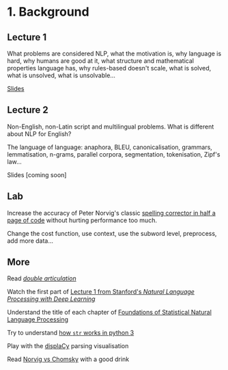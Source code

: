 # 1. Background

## Lecture 1

What problems are considered NLP, what the motivation is, why language is hard, why humans are good at it, what structure and mathematical properties language has, why rules-based doesn't scale, what is solved, what is unsolved, what is unsolvable…

[Slides](https://docs.google.com/presentation/d/1PFiCfZj1OwgRlZRMAew91Q-gwkPe0z0jqBRabwqO9ik/edit?usp=sharing)

## Lecture 2

Non-English, non-Latin script and multilingual problems.  What is different about NLP for English?

The language of language: anaphora, BLEU, canonicalisation, grammars, lemmatisation, n-grams, parallel corpora, segmentation, tokenisation, Zipf's law...

Slides [coming soon]

## Lab
Increase the accuracy of Peter Norvig's classic [spelling corrector in half a page of code](http://norvig.com/spell-correct.html) without hurting performance too much.

Change the cost function, use context, use the subword level, preprocess, add more data...

## More

Read [*double articulation*](https://en.wikipedia.org/wiki/Double_articulation)

Watch the first part of [Lecture 1 from Stanford's *Natural Language Processing with Deep Learning*](https://www.youtube.com/watch?v=OQQ-W_63UgQ)  

Understand the title of each chapter of [Foundations of Statistical Natural Language Processing](https://nlp.stanford.edu/fsnlp/)  

Try to understand [how `str` works in python 3](https://docs.python.org/3/howto/unicode.html#python-s-unicode-support)  

Play with the [displaCy](https://demos.explosion.ai/displacy/) parsing visualisation

Read [Norvig vs Chomsky](http://norvig.com/chomsky.html) with a good drink

